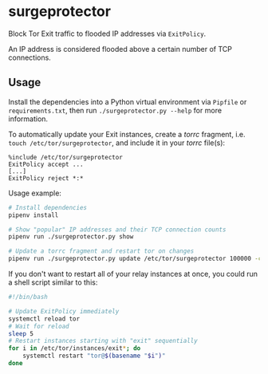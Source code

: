# surgeprotector

Block Tor Exit traffic to flooded IP addresses via `ExitPolicy`.

An IP address is considered flooded above a certain number of TCP connections.

## Usage

Install the dependencies into a Python virtual environment via `Pipfile` or
`requirements.txt`, then run `./surgeprotector.py --help` for more information.

To automatically update your Exit instances, create a *torrc* fragment, i.e.
`touch /etc/tor/surgeprotector`, and include it in your *torrc* file(s):

```
%include /etc/tor/surgeprotector
ExitPolicy accept ...
[...]
ExitPolicy reject *:*
```

Usage example:

```bash
# Install dependencies
pipenv install

# Show "popular" IP addresses and their TCP connection counts
pipenv run ./surgeprotector.py show

# Update a torrc fragment and restart tor on changes
pipenv run ./surgeprotector.py update /etc/tor/surgeprotector 100000 -c "systemctl restart tor"
```

If you don't want to restart all of your relay instances at once, you could run
a shell script similar to this:

```bash
#!/bin/bash

# Update ExitPolicy immediately
systemctl reload tor
# Wait for reload
sleep 5
# Restart instances starting with "exit" sequentially
for i in /etc/tor/instances/exit*; do
	systemctl restart "tor@$(basename "$i")"
done
```

